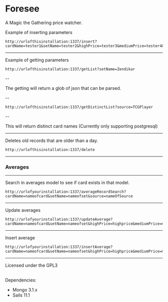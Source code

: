 # Foresee

A Magic the Gathering price watcher.  


Example of inserting parameters

````
http://urlofthisinstallation:1337/insert?cardName=tester1&setName=tester2&highPrice=tester3&mediumPrice=tester4&lowPrice=tester5&source=Starcity
````

----

Example of getting parameters

````
http://urlofthisinstallation:1337/getList?setName=Zendikar
````
--

The getting will return a glob of json that can be parsed.

--

````
http://urlofthisinstallation:1337/getDistinctList?source=TCGPlayer
````

--

This will return distinct card names (Currently only supporting postgresql)

----

Deletes old records that are older than a day.

````
http://urlofthisinstallation:1337/delete
````

----

### Averages

----

Search in averages model to see if card exists in that model.

````
http://urlofyourinstallation:1337/averageRecordSearch?cardName=nameofcard&setName=nameofset&source=nameOfSource
````
----

Update averages

````
http://urlofyourinstallation:1337/updateAverage?cardName=nameofcard&setName=nameofset&highPrice=highprice&mediumPrice=mediumprice&lowPrice=lowprice&averageHighPrice=averagehighprice&averageMedPrice=averagemediumprice&averageLowPrice=averagelowprice
````

----

Insert average

````
http://urlofyourinstallation:1337/insertAverage?cardName=nameofcard&setName=nameofset&highPrice=highprice&mediumPrice=mediumprice&lowPrice=lowprice&averageHighPrice=averagehighprice&averageMedPrice=averagemediumprice&averageLowPrice=averagelowprice
````

----

Licensed under the GPL3
##

Dependencies:


* Mongo 3.1.x
* Sails 11.1
